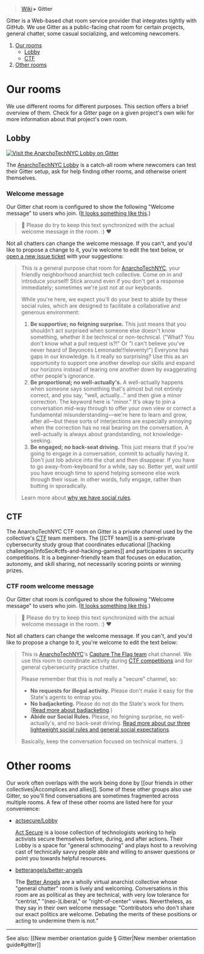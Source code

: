 > [Wiki](Home) ▸ **Gitter**

Gitter is a Web-based chat room service provider that integrates tightly with GitHub. We use Gitter as a public-facing chat room for certain projects, general chatter, some casual socializing, and welcoming newcomers.

1. [Our rooms](#our-rooms)
    * [Lobby](#lobby)
    * [CTF](#ctf)
1. [Other rooms](#other-rooms)

# Our rooms

We use different rooms for different purposes. This section offers a brief overview of them. Check for a *Gitter* page on a given project's own wiki for more information about that project's own room.

## Lobby

[![Visit the AnarchoTechNYC Lobby on Gitter](https://badges.gitter.im/AnarchoTechNYC/CTF.svg)](https://gitter.im/AnarchoTechNYC/Lobby)

The [AnarchoTechNYC Lobby](https://gitter.im/AnarchoTechNYC/Lobby) is a catch-all room where newcomers can test their Gitter setup, ask for help finding other rooms, and otherwise orient themselves.

### Welcome message

Our Gitter chat room is configured to show the following "Welcome message" to users who join. ([It looks something like this](https://github.com/jupyter/jupyter/issues/175#issue-161476981).)

> 📝 Please do try to keep this text synchronized with the actual welcome message in the room. :) ❤️

Not all chatters can change the welcome message. If you can't, and you'd like to propose a change to it, you're welcome to edit the text below, or [open a new issue ticket](https://github.com/AnarchoTechNYC/meta/issues/new) with your suggestions:

> This is a general purpose chat room for [AnarchoTechNYC](https://github.com/AnarchoTechNYC), your friendly neighborhood anarchist tech collective. Come on in and introduce yourself! Stick around even if you don't get a response immediately; sometimes we're just not at our keyboards.
> 
> While you're here, we expect you'll do your best to abide by these social rules, which are designed to facilitate a collaborative and generous environment:
> 
> 1. **Be supportive; no feigning surprise.** This just means that you shouldn't act surprised when someone else doesn't know something, whether it be technical or non-technical. ("What? You don't know what a pull request is?!" Or "I can't believe you've never heard of Beyoncés Lemonade!!!eleventy!") Everyone has gaps in our knowledge. Is it really so surprising? Use this as an opportunity to support one another develop our skills and expand our horizons instead of tearing one another down by exaggerating other people's ignorance.
> 1. **Be proportional; no well-actually's.** A well-actually happens when someone says something that's almost but not entirely correct, and you say, "well, actually…" and then give a minor correction. The keyword here is "minor." It's okay to join a conversation mid-way through to offer your own view or correct a fundamental misunderstanding—we're here to learn and grow, after all—but these sorts of interjections are especially annoying when the correction has no real bearing on the conversation. A well-actually is always about grandstanding, not knowledge-seeking.
> 1. **Be engaged; no back-seat driving.** This just means that if you're going to engage in a conversation, commit to actually having it. Don't just lob advice into the chat and then disappear. If you have to go away-from-keyboard for a while, say so. Better yet, wait until you have enough time to spend helping someone else work through their issue. In other words, fully engage, rather than butting in sporadically.
> 
> Learn more about [why we have social rules](https://github.com/AnarchoTechNYC/meta/wiki/Social-rules#why-have-social-rules).

## CTF

The AnarchoTechNYC CTF room on Gitter is a private channel used by the collective's [CTF](https://github.com/AnarchoTechNYC/CTF) team members. The [[CTF team]] is a semi-private cybersecurity study group that coordinates educational [[hacking challenges|InfoSec#ctfs-and-hacking-games]] and participates in security competitions. It is a beginner-friendly team that focuses on education, autonomy, and skill sharing, not necessarily scoring points or winning prizes.

### CTF room welcome message

Our Gitter chat room is configured to show the following "Welcome message" to users who join. ([It looks something like this](https://github.com/jupyter/jupyter/issues/175#issue-161476981).)

> 📝 Please do try to keep this text synchronized with the actual welcome message in the room. :) ❤️

Not all chatters can change the welcome message. If you can't, and you'd like to propose a change to it, you're welcome to edit the text below:

> This is [AnarchoTechNYC](https://github.com/AnarchoTechNYC/CTF/#readme)'s [Capture The Flag team](https://ctftime.org/team/34635) chat channel. We use this room to coordinate activity during [CTF competitions](https://github.com/AnarchoTechNYC/meta/wiki/InfoSec#ctfs-and-hacking-games) and for general cybersecurity practice chatter.
> 
> Please remember that this is *not* really a "secure" channel, so:
> 
> * **No requests for illegal activity.** Please don't make it easy for the State's agents to entrap you.
> * **No badjacketing.** Please do not do the State's work for them. ([Read more about badjacketing](https://twincitiesgdc.org/badjacketing/).)
> * **Abide our Social Rules.** Please, no feigning surprise, no well-actually's, and no back-seat driving. [Read more about our three lightweight social rules and general social expectations](https://github.com/AnarchoTechNYC/meta/wiki/Social-rules).
> 
> Basically, keep the conversation focused on technical matters. :)

# Other rooms

Our work often overlaps with the work being done by [[our friends in other collectives|Accomplices and allies]]. Some of these other groups also use Gitter, so you'll find conversations are sometimes fragmented across multiple rooms. A few of these other rooms are listed here for your convenience:

* [actsecure/Lobby](https://gitter.im/actsecure/Lobby)

  [Act Secure](https://actsecure.org/) is a loose collection of technologists working to help activists secure themselves before, during, and after actions. Their Lobby is a space for "general schmoozing" and plays host to a revolving cast of technically savvy people able and willing to answer questions or point you towards helpful resources.

* [betterangels/better-angels](https://gitter.im/betterangels/better-angels)

  The [Better Angels](https://betterangels.github.io/) are a wholly virtual anarchist collective whose "general chatter" room is lively and welcoming. Conversations in this room are as political as they are technical, with very low tolerance for "centrist," "(neo-)Liberal," or "right-of-center" views. Nevertheless, as they say in their own welcome message: "Contributors who don't share our exact politics are welcome. Debating the merits of these positions or acting to undermine them is not."

* * *

See also: [[New member orientation guide § Gitter|New member orientation guide#gitter]]